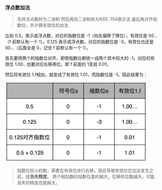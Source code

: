 ### 浮点数加法

> 先将浮点数转为二进制
> 然后再将二进制转为IEEE-754表示法
> 最后再对齐指数位，并计算有效位的加法

比如 0.5，表示成浮点数，对应的指数位是 -1（向左偏移了移位），有效位是 00…（f 前默认有一个 1）。0.125 表示成浮点数，对应的指数位是 -3，有效位也还是 00…（后面全是 0，记住 f 前默认有一个 1）。

首先要把两个的指数位对齐，即把指数位都统一成两个其中较大的 -1。对应的有效位 1.00…也要对应右移两位，即 f 前面的 1变成 0.01。

然后将有效位 1.f相加，就变成了有效位 1.01，而指数位是 -1。因此结果为：

![image-20201009144659784](assets/image-20201009144659784.png)

> 指数位较小的数，需要在有效位进行右移，因此导致有效位在加法发生之前，就**丢失精度**。
> 两个相加数的指数位差的越大，位移的位数越大，可能丢失的精度也就越大。